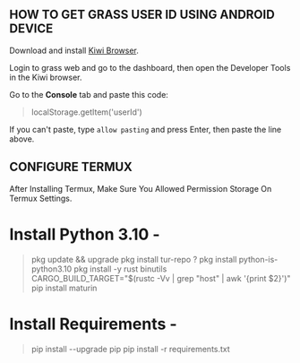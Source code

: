 ## **HOW TO GET GRASS USER ID USING ANDROID DEVICE**  

Download and install [Kiwi Browser](https://play.google.com/store/apps/details?id=com.kiwibrowser.browser&hl=en).

Login to grass web and go to the dashboard, then open the Developer Tools in the Kiwi browser.

Go to the **Console** tab and paste this code:

> localStorage.getItem('userId')

If you can't paste, type `allow pasting` and press Enter, then paste the line above.

## **CONFIGURE TERMUX**

After Installing Termux, Make Sure You Allowed Permission Storage On Termux Settings.
# Install Python 3.10 -

> pkg update && upgrade
> pkg install tur-repo
? pkg install python-is-python3.10
> pkg install -y rust binutils
> CARGO_BUILD_TARGET="$(rustc -Vv | grep "host" | awk '{print $2}')" pip install maturin

# Install Requirements - 

> pip install --upgrade pip
> pip install -r requirements.txt
